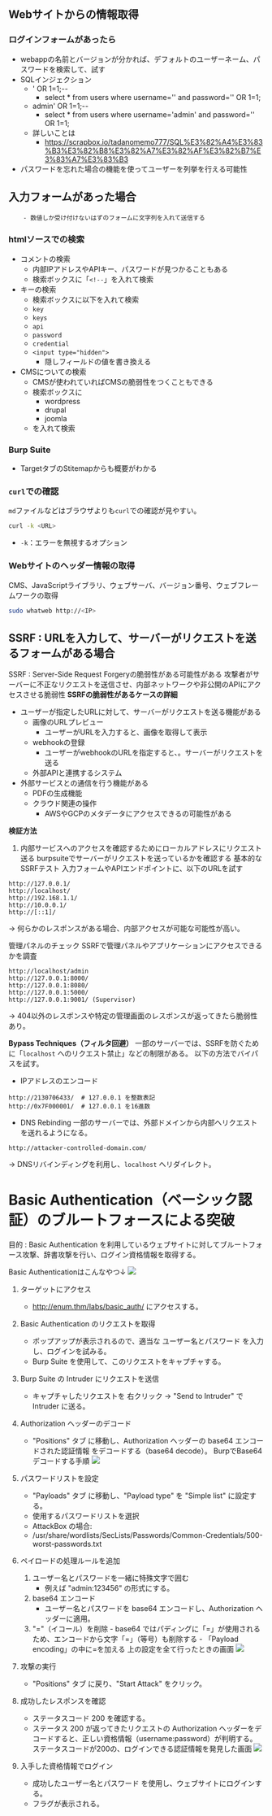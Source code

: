 
## Webサイトからの情報取得
### ログインフォームがあったら
- webappの名前とバージョンが分かれば、デフォルトのユーザーネーム、パスワードを検索して、試す
- SQLインジェクション
	- ' OR 1=1;--
		- select * from users where username='' and password='' OR 1=1;
	- admin' OR 1=1;--
		- select * from users where username='admin' and password='' OR 1=1;
	- 詳しいことは
		- https://scrapbox.io/tadanomemo777/SQL%E3%82%A4%E3%83%B3%E3%82%B8%E3%82%A7%E3%82%AF%E3%82%B7%E3%83%A7%E3%83%B3
- パスワードを忘れた場合の機能を使ってユーザーを列挙を行える可能性

## 入力フォームがあった場合
		- 数値しか受け付けないはずのフォームに文字列を入れて送信する
### htmlソースでの検索
- コメントの検索
	- 内部IPアドレスやAPIキー、パスワードが見つかることもある
	- 検索ボックスに「```<!--```」を入れて検索
- キーの検索
	- 検索ボックスに以下を入れて検索
	- `key`
	- `keys`
	- `api`
	- `password`
	- `credential`
	-  `<input type="hidden">`
		- 隠しフィールドの値を書き換える
- CMSについての検索
	- CMSが使われていればCMSの脆弱性をつくこともできる
	- 検索ボックスに
		- wordpress
		- drupal
		- joomla
	- を入れて検索
### Burp Suite
- TargetタブのStitemapからも概要がわかる

### `curl`での確認

`md`ファイルなどはブラウザよりも`curl`での確認が見やすい。

```bash
curl -k <URL>
```

- `-k`：エラーを無視するオプション

### Webサイトのヘッダー情報の取得
CMS、JavaScriptライブラリ、ウェブサーバ、バージョン番号、ウェブフレームワークの取得

```bash
sudo whatweb http://<IP>
```


## SSRF : URLを入力して、サーバーがリクエストを送るフォームがある場合
SSRF : Server-Side Request Forgeryの脆弱性がある可能性がある
攻撃者がサーバーに不正なリクエストを送信させ、内部ネットワークや非公開のAPIにアクセスさせる脆弱性
**SSRFの脆弱性があるケースの詳細**
- ユーザーが指定したURLに対して、サーバーがリクエストを送る機能がある
	- 画像のURLプレビュー
		- ユーザーがURLを入力すると、画像を取得して表示
	- webhookの登録
		- ユーザーがwebhookのURLを指定すると、。サーバーがリクエストを送る
	- 外部APIと連携するシステム
- 外部サービスとの通信を行う機能がある
	- PDFの生成機能
	- クラウド関連の操作
		- AWSやGCPのメタデータにアクセスできるの可能性がある

**検証方法**
1. 内部サービスへのアクセスを確認するためにローカルアドレスにリクエスト送る
	burpsuiteでサーバーがリクエストを送っているかを確認する
	基本的なSSRFテスト
	入力フォームやAPIエンドポイントに、以下のURLを試す
```
http://127.0.0.1/
http://localhost/
http://192.168.1.1/
http://10.0.0.1/
http://[::1]/
```
→ 何らかのレスポンスがある場合、内部アクセスが可能な可能性が高い。

管理パネルのチェック
SSRFで管理パネルやアプリケーションにアクセスできるかを調査
```
http://localhost/admin
http://127.0.0.1:8000/
http://127.0.0.1:8080/
http://127.0.0.1:5000/
http://127.0.0.1:9001/ (Supervisor)
```
→ 404以外のレスポンスや特定の管理画面のレスポンスが返ってきたら脆弱性あり。

**Bypass Techniques（フィルタ回避）**
一部のサーバーでは、SSRFを防ぐために「`localhost` へのリクエスト禁止」などの制限がある。
以下の方法でバイパスを試す。
- IPアドレスのエンコード
```
http://2130706433/  # 127.0.0.1 を整数表記
http://0x7F000001/  # 127.0.0.1 を16進数
```
- DNS Rebinding
一部のサーバーでは、外部ドメインから内部へリクエストを送れるようになる。
```
http://attacker-controlled-domain.com/
```
→ DNSリバインディングを利用し、`localhost` へリダイレクト。



# Basic Authentication（ベーシック認証）のブルートフォースによる突破
目的 : Basic Authentication を利用しているウェブサイトに対してブルートフォース攻撃、辞書攻撃を行い、ログイン資格情報を取得する。

Basic Authenticationはこんなやつ↓
![](https://i.imgur.com/VTmAa0S.png)


1. ターゲットにアクセス
	- http://enum.thm/labs/basic_auth/ にアクセスする。
2. Basic Authentication のリクエストを取得
	- ポップアップが表示されるので、適当な ユーザー名とパスワード を入力し、ログインを試みる。
	- Burp Suite を使用して、このリクエストをキャプチャする。
3. Burp Suite の Intruder にリクエストを送信
	- キャプチャしたリクエストを 右クリック → "Send to Intruder" で Intruder に送る。
4. Authorization ヘッダーのデコード
	- "Positions" タブ に移動し、Authorization ヘッダーの base64 エンコードされた認証情報 をデコードする（base64 decode）。
BurpでBase64デコードする手順
![](https://i.imgur.com/x5r1zdu.png)
5. パスワードリストを設定
	- "Payloads" タブ に移動し、"Payload type" を "Simple list" に設定する。
	- 使用するパスワードリストを選択
	- AttackBox の場合:
	- /usr/share/wordlists/SecLists/Passwords/Common-Credentials/500-worst-passwords.txt
6. ペイロードの処理ルールを追加
	1.  ユーザー名とパスワードを一緒に特殊文字で囲む
		- 例えば "admin:123456" の形式にする。
	2. base64 エンコード
		- ユーザー名とパスワードを base64 エンコードし、Authorization ヘッダーに適用。
	3.   "="（イコール）を削除
		- base64 ではパディングに「=」が使用されるため、エンコードから文字「=」（等号）も削除する
		- 「Payload encoding」の中に=を加える
上の設定を全て行ったときの画面
![](https://i.imgur.com/FeAJfXL.png)
7. 攻撃の実行
	- "Positions" タブ に戻り、"Start Attack" をクリック。
8. 成功したレスポンスを確認
	- ステータスコード 200 を確認する。
	- ステータス 200 が返ってきたリクエストの Authorization ヘッダーをデコードすると、正しい資格情報（username:password）が判明する。
ステータスコードが200の、ログインできる認証情報を発見した画面
![](https://i.imgur.com/wmNsU3R.png)

9. 入手した資格情報でログイン
	- 成功したユーザー名とパスワード を使用し、ウェブサイトにログインする。
	- フラグが表示される。


